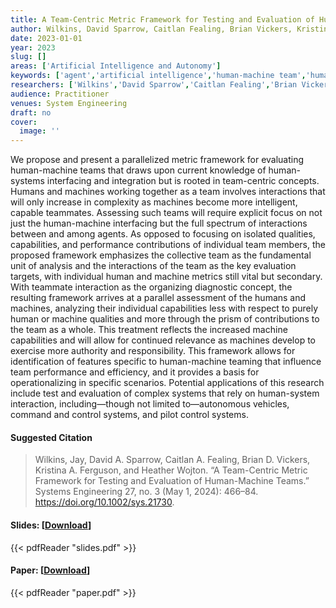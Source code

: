 ```yaml
---
title: A Team-Centric Metric Framework for Testing and Evaluation of Human-Machine Teams
author: Wilkins, David Sparrow, Caitlan Fealing, Brian Vickers, Kristina Ferguson, Heather Wojton
date: 2023-01-01
year: 2023
slug: []
areas: ['Artificial Intelligence and Autonomy']
keywords: ['agent','artificial intelligence','human-machine team','human-system interaction','metrics']
researchers: ['Wilkins','David Sparrow','Caitlan Fealing','Brian Vickers','Kristina Ferguson','Heather Wojton']
audience: Practitioner
venues: System Engineering
draft: no
cover:
  image: ''
---
```




We propose and present a parallelized metric framework for evaluating human-machine teams that draws upon current knowledge of human-systems interfacing and integration but is rooted in team-centric concepts. Humans and machines working together as a team involves interactions that will only increase in complexity as machines become more intelligent, capable teammates. Assessing such teams will require explicit focus on not just the human-machine interfacing but the full spectrum of interactions between and among agents. As opposed to focusing on isolated qualities, capabilities, and performance contributions of individual team members, the proposed framework emphasizes the collective team as the fundamental unit of analysis and the interactions of the team as the key evaluation targets, with individual human and machine metrics still vital but secondary. With teammate interaction as the organizing diagnostic concept, the resulting framework arrives at a parallel assessment of the humans and machines, analyzing their individual capabilities less with respect to purely human or machine qualities and more through the prism of contributions to the team as a whole. This treatment reflects the increased machine capabilities and will allow for continued relevance as machines develop to exercise more authority and responsibility. This framework allows for identification of features specific to human-machine teaming that influence team performance and efficiency, and it provides a basis for operationalizing in specific scenarios. Potential applications of this research include test and evaluation of complex systems that rely on human-system interaction, including—though not limited to—autonomous vehicles, command and control systems, and pilot control systems.

#### Suggested Citation
> Wilkins, Jay, David A. Sparrow, Caitlan A. Fealing, Brian D. Vickers, Kristina A. Ferguson, and Heather Wojton. “A Team-Centric Metric Framework for Testing and Evaluation of Human-Machine Teams.” Systems Engineering 27, no. 3 (May 1, 2024): 466–84. https://doi.org/10.1002/sys.21730.

#### Slides: [[Download](slides.pdf)]
{{< pdfReader "slides.pdf" >}}

#### Paper: [[Download](paper.pdf)]
{{< pdfReader "paper.pdf" >}}


